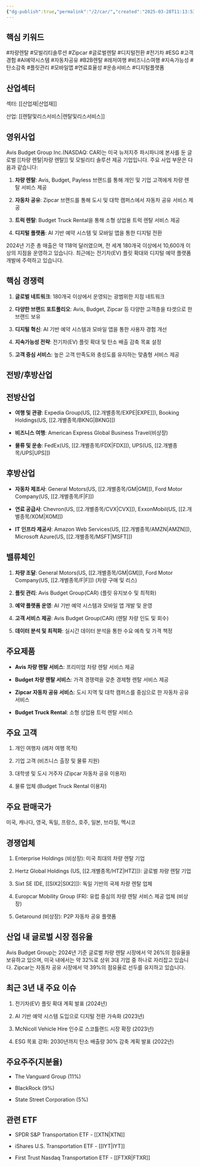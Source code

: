 ```yaml
---
{"dg-publish":true,"permalink":"/2/car/","created":"2025-03-28T11:13:53.507+09:00","updated":"2025-07-29T21:37:04.443+09:00"}
---
```


## 핵심 키워드

#차량렌탈 #모빌리티솔루션 #Zipcar #글로벌렌탈 #디지털전환 #전기차 #ESG #고객경험 #AI예약시스템 #자동차공유 #B2B렌탈 #레저여행 #비즈니스여행 #지속가능성 #탄소감축 #플릿관리 #모바일앱 #연료효율성 #운송서비스 #디지털플랫폼 

## 산업섹터

섹터: [[산업재\|산업재]]

산업: [[렌탈및리스서비스\|렌탈및리스서비스]]

## 영위사업

Avis Budget Group Inc.(NASDAQ: CAR)는 미국 뉴저지주 파시파니에 본사를 둔 글로벌 [[차량 렌탈\|차량 렌탈]] 및 모빌리티 솔루션 제공 기업입니다. 주요 사업 부문은 다음과 같습니다:

1. **차량 렌탈**: Avis, Budget, Payless 브랜드를 통해 개인 및 기업 고객에게 차량 렌탈 서비스 제공
    
2. **자동차 공유**: Zipcar 브랜드를 통해 도시 및 대학 캠퍼스에서 자동차 공유 서비스 제공
    
3. **트럭 렌탈**: Budget Truck Rental을 통해 소형 상업용 트럭 렌탈 서비스 제공
    
4. **디지털 플랫폼**: AI 기반 예약 시스템 및 모바일 앱을 통한 디지털 전환
    

2024년 기준 총 매출은 약 118억 달러였으며, 전 세계 180개국 이상에서 10,600개 이상의 지점을 운영하고 있습니다. 최근에는 전기차(EV) 플릿 확대와 디지털 예약 플랫폼 개발에 주력하고 있습니다.

## 핵심 경쟁력

1. **글로벌 네트워크**: 180개국 이상에서 운영되는 광범위한 지점 네트워크
    
2. **다양한 브랜드 포트폴리오**: Avis, Budget, Zipcar 등 다양한 고객층을 타겟으로 한 브랜드 보유
    
3. **디지털 혁신**: AI 기반 예약 시스템과 모바일 앱을 통한 사용자 경험 개선
    
4. **지속가능성 전략**: 전기차(EV) 플릿 확대 및 탄소 배출 감축 목표 설정
    
5. **고객 중심 서비스**: 높은 고객 만족도와 충성도를 유지하는 맞춤형 서비스 제공
    

## 전방/후방산업

## 전방산업

- **여행 및 관광**: Expedia Group(US, [[2.개별종목/EXPE\|EXPE]]), Booking Holdings(US, [[2.개별종목/BKNG\|BKNG]])
    
- **비즈니스 여행**: American Express Global Business Travel(비상장)
    
- **물류 및 운송**: FedEx(US, [[2.개별종목/FDX\|FDX]]), UPS(US, [[2.개별종목/UPS\|UPS]])
    

## 후방산업

- **자동차 제조사**: General Motors(US, [[2.개별종목/GM\|GM]]), Ford Motor Company(US, [[2.개별종목/F\|F]])
    
- **연료 공급사**: Chevron(US, [[2.개별종목/CVX\|CVX]]), ExxonMobil(US, [[2.개별종목/XOM\|XOM]])
    
- **IT 인프라 제공사**: Amazon Web Services(US, [[2.개별종목/AMZN\|AMZN]]), Microsoft Azure(US, [[2.개별종목/MSFT\|MSFT]])
    

## 밸류체인

1. **차량 조달**: General Motors(US, [[2.개별종목/GM\|GM]]), Ford Motor Company(US, [[2.개별종목/F\|F]]) (차량 구매 및 리스)
    
2. **플릿 관리**: Avis Budget Group(CAR) (플릿 유지보수 및 최적화)
    
3. **예약 플랫폼 운영**: AI 기반 예약 시스템과 모바일 앱 개발 및 운영
    
4. **고객 서비스 제공**: Avis Budget Group(CAR) (렌탈 차량 인도 및 회수)
    
5. **데이터 분석 및 최적화**: 실시간 데이터 분석을 통한 수요 예측 및 가격 책정
    

## 주요제품

- **Avis 차량 렌탈 서비스**: 프리미엄 차량 렌탈 서비스 제공
    
- **Budget 차량 렌탈 서비스**: 가격 경쟁력을 갖춘 경제형 렌탈 서비스 제공
    
- **Zipcar 자동차 공유 서비스**: 도시 지역 및 대학 캠퍼스를 중심으로 한 자동차 공유 서비스
    
- **Budget Truck Rental**: 소형 상업용 트럭 렌탈 서비스
    

## 주요 고객

1. 개인 여행자 (레저 여행 목적)
    
2. 기업 고객 (비즈니스 출장 및 물류 지원)
    
3. 대학생 및 도시 거주자 (Zipcar 자동차 공유 이용자)
    
4. 물류 업체 (Budget Truck Rental 이용자)
    

## 주요 판매국가

미국, 캐나다, 영국, 독일, 프랑스, 호주, 일본, 브라질, 멕시코

## 경쟁업체

1. Enterprise Holdings (비상장): 미국 최대의 차량 렌탈 기업
    
2. Hertz Global Holdings (US, [[2.개별종목/HTZ\|HTZ]]): 글로벌 차량 렌탈 기업
    
3. Sixt SE (DE, [[SIX2\|SIX2]]): 독일 기반의 국제 차량 렌탈 업체
    
4. Europcar Mobility Group (FR): 유럽 중심의 차량 렌탈 서비스 제공 업체 (비상장)
    
5. Getaround (비상장): P2P 자동차 공유 플랫폼
    

## 산업 내 글로벌 시장 점유율

Avis Budget Group는 2024년 기준 글로벌 차량 렌탈 시장에서 약 26%의 점유율을 보유하고 있으며, 미국 내에서는 약 32%로 상위 3대 기업 중 하나로 자리잡고 있습니다. Zipcar는 자동차 공유 시장에서 약 39%의 점유율로 선두를 유지하고 있습니다.

## 최근 3년 내 주요 이슈

1. 전기차(EV) 플릿 확대 계획 발표 (2024년)
    
2. AI 기반 예약 시스템 도입으로 디지털 전환 가속화 (2023년)
    
3. McNicoll Vehicle Hire 인수로 스코틀랜드 시장 확장 (2023년)
    
4. ESG 목표 강화: 2030년까지 탄소 배출량 30% 감축 계획 발표 (2022년)
    

## 주요주주(지분율)

- The Vanguard Group (11%)
    
- BlackRock (9%)
    
- State Street Corporation (5%)
    

## 관련 ETF

- SPDR S&P Transportation ETF - [[XTN\|XTN]]
    
- iShares U.S. Transportation ETF - [[IYT\|IYT]]
    
- First Trust Nasdaq Transportation ETF - [[FTXR\|FTXR]]